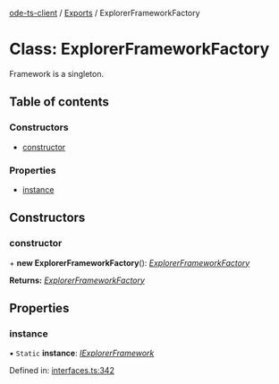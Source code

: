 [ode-ts-client](../README.md) / [Exports](../modules.md) / ExplorerFrameworkFactory

# Class: ExplorerFrameworkFactory

Framework is a singleton.

## Table of contents

### Constructors

- [constructor](explorerframeworkfactory.md#constructor)

### Properties

- [instance](explorerframeworkfactory.md#instance)

## Constructors

### constructor

\+ **new ExplorerFrameworkFactory**(): [*ExplorerFrameworkFactory*](explorerframeworkfactory.md)

**Returns:** [*ExplorerFrameworkFactory*](explorerframeworkfactory.md)

## Properties

### instance

▪ `Static` **instance**: [*IExplorerFramework*](../interfaces/iexplorerframework.md)

Defined in: [interfaces.ts:342](https://github.com/opendigitaleducation/infrontexplore/blob/640dc21/src/ts/interfaces.ts#L342)
